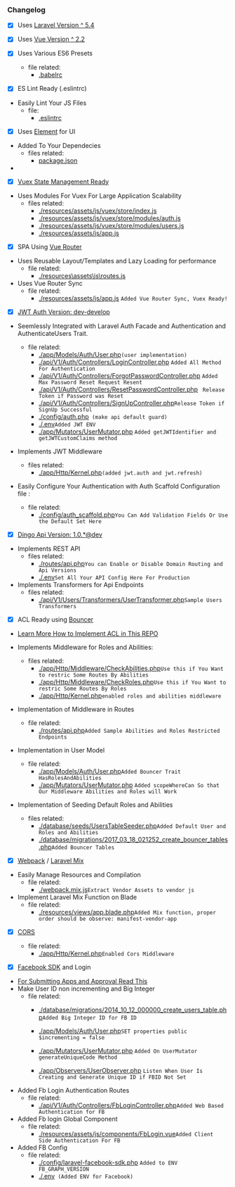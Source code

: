 ### Changelog

 - [x] Uses [Laravel Version ^ 5.4 ](https://laravel.com/docs/5.4)

 - [x] Uses [Vue Version ^ 2.2 ](https://vuejs.org/v2/guide/) 

 - [x] Uses Various ES6 Presets

    - file related: 
        - [.babelrc](../.babelrc)

 - [x] ES Lint Ready (.eslintrc)
 - Easily Lint Your JS Files
    - file: 
        - [.eslintrc](../.eslintrc)

 - [x] Uses [Element](http://element.eleme.io/#/en-US) for UI
 - Added To Your Dependecies
    - files related:
        - [package.json](../package.json)
 - 

 - [x] [Vuex State Management Ready](https://vuex.vuejs.org/en/getting-started.html)
 - Uses Modules For Vuex For Large Application Scalability
    - files related: 
        - [./resources/assets/js/vuex/store/index.js](../resources/assets/js/vuex/store/index.js)
        - [./resources/assets/js/vuex/store/modules/auth.js](../resources/assets/js/vuex/store/modules/auth.js)
        - [./resources/assets/js/vuex/store/modules/users.js](../resources/assets/js/vuex/store/modules/users.js)
        - [./resources/assets/js/app.js](../resources/assets/js/app.js)

 - [x] SPA Using [Vue Router](https://router.vuejs.org/en/)
 - Uses Reusable Layout/Templates and Lazy Loading for performance
    - file related: 
        - [./resources\assets\js\routes.js](../resources\assets\js\routes.js)
 - Uses Vue Router Sync
    - file related:
        - [./resources/assets/js/app.js](../resources/assets/js/app.js) ```Added Vue Router Sync, Vuex Ready!```

 - [x] [JWT Auth Version: dev-develop](https://github.com/tymondesigns/jwt-auth) 
 
 - Seemlessly Integrated with Laravel Auth Facade and Authentication and AuthenticateUsers Trait.
    - file related: 
        - [./app/Models/Auth/User.php](../app/Models/Auth/User.php)```(user implementation)```
        - [./api/V1/Auth/Controllers/LoginController.php](../api/V1/Auth/Controllers/LoginController.php) ```Added All Method For Authentication```
        - [./api/V1/Auth/Controllers/ForgotPasswordController.php](../api/V1/Auth/Controllers/ForgotPasswordController.php) ```Added Max Password Reset Request Resent```
        - [./api/V1/Auth/Controllers/ResetPasswordController.php](../api/V1/Auth/Controllers/ResetPasswordController.php) ``` Release Token if Password was Reset```
        - [./api/V1/Auth/Controllers/SignUpController.php](../api/V1/Auth/Controllers/SignUpController.php)```Release Token if SignUp Successful```
        - [./config/auth.php](../config/auth.php)``` (make api default guard)```
        - [./.env](../.env.docker)```Added JWT ENV ```
        - [./app/Mutators/UserMutator.php](../app/Mutators/UserMutator.php) ```Added getJWTIdentifier and getJWTCustomClaims method ```
 - Implements JWT Middleware
    - files related:
        - [./app/Http/Kernel.php](../app/Http/Kernel.php)```(added jwt.auth and jwt.refresh)```

 - Easily Configure Your Authentication with Auth Scaffold Configuration file : 
    - file related:
        - [./config/auth_scaffold.php](../config/auth_scaffold.php)```You Can Add Validation Fields Or Use the Default Set Here ```

 - [x] [Dingo Api Version: 1.0.*@dev](https://github.com/dingo/api/wiki/Installation)
 - Implements REST API
    - files related:
        - [./routes/api.php](../routes/api.php)```You can Enable or Disable Domain Routing and Api Versions ```
        - [./.env](../.env.docker)```Set All Your API Config Here For Production```
 - Implements Transformers for Api Endpoints
    - files related:
        - [./api/V1/Users/Transformers/UserTransformer.php](../api/V1/Users/Transformers/UserTransformer.php)```Sample Users Transformers ```

 - [x] ACL Ready using [Bouncer](https://github.com/JosephSilber/bouncer)

 - [Learn More How to Implement ACL in This REPO](../Docs/ACL.md)

 - Implements Middleware for Roles and Abilities: 
    - files related:
        - [./app/Http/Middleware/CheckAbilities.php](../app/Http/Middleware/CheckAbilities.php)```Use this if You Want to restric Some Routes By Abilities ```
        - [./app/Http/Middleware/CheckRoles.php](../app/Http/Middleware/CheckRoles.php)```Use this if You Want to restric Some Routes By Roles ```
        - [./app/Http/Kernel.php](../app/Http/Kernel.php)```enabled roles and abilities middleware```

 - Implementation of Middleware in Routes
    - file related:
        - [./routes/api.php](../routes/api.php)```Added Sample Abilities and Roles Restricted Endpoints ```
 - Implementation in User Model
    - file related:
        - [./app/Models/Auth/User.php](../app/Models/Auth/User.php)```Added Bouncer Trait HasRolesAndAbilities ```
        - [./app/Mutators/UserMutator.php](../app/Mutators/UserMutator.php) ```Added scopeWhereCan So that Our Middleware Abilities and Roles will Work ```
 - Implementation of Seeding Default Roles and Abilities
    - files related:
        - [./database/seeds/UsersTableSeeder.php](../database/seeds/UsersTableSeeder.php)```Added Default User and Roles and Abilities ```
        - [./database/migrations/2017_03_18_021252_create_bouncer_tables.php](../database/migrations/2017_03_18_021252_create_bouncer_tables.php)```Added Bouncer Tables ```



 - [x] [Webpack](https://webpack.github.io/) / [Laravel Mix](https://github.com/JeffreyWay/laravel-mix) 
 - Easily Manage Resources and Compilation
    - file related:
        - [./webpack.mix.js](../webpack.mix.js)```Extract Vendor Assets to vendor js ```
 - Implement Laravel Mix Function on Blade
    - file related:
        - [./resources/views/app.blade.php](../resources/views/app.blade.php)```Added Mix function, proper order should be observe: manifest-vendor-app ```

 - [x] [CORS](https://github.com/barryvdh/laravel-cors)

    - file related:
        - [./app/Http/Kernel.php](../app/Http/Kernel.php)```Enabled Cors Middleware ```
 
 - [x] [Facebook SDK](https://github.com/SammyK/LaravelFacebookSdk) and Login
 - [For Submitting Apps and Approval Read This](../Docs/FB.md)
 - Make User ID non incrementing and Big Integer
    - file related:
        - [./database/migrations/2014_10_12_000000_create_users_table.php](../database/migrations/2014_10_12_000000_create_users_table.php)```Added Big Integer ID for FB ID ```
        - [./app/Models/Auth/User.php](../app/Models/Auth/User.php)```SET properties public $incrementing = false ```
        - [./app/Mutators/UserMutator.php](../app/Mutators/UserMutator.php) ```Added On UserMutator generateUniqueCode Method```
        
        - [./app/Observers/UserObserver.php](../app/Observers/UserObserver.php) ```Listen When User Is Creating and Generate Unique ID if FBID Not Set```
 - Added Fb Login Authentication Routes
    - file related:
        - [./api/V1/Auth/Controllers/FbLoginController.php](../api/V1/Auth/Controllers/FbLoginController.php)```Added Web Based Authentication for FB```
 - Added Fb login Global Component
    - file related:
        - [./resources/assets/js/components/FbLogin.vue](../resources/assets/js/components/FbLogin.vue)```Added Client Side Authentication For FB```
 - Added FB Config
    - file related:
        - [./config/laravel-facebook-sdk.php](../config/laravel-facebook-sdk.php) ```Added to ENV FB_GRAPH_VERSION ```
        - [./.env](../.env.docker)``` (Added ENV for Facebook)```